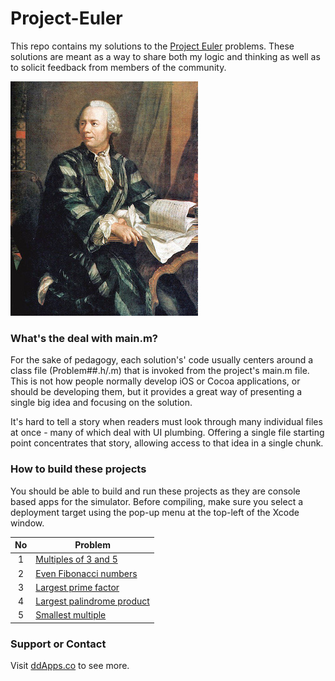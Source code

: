 # Project-Euler
This repo contains my solutions to the [Project Euler](https://projecteuler.net/) problems. These solutions are meant as a way to share both my logic and thinking as well as to solicit feedback from members of the community.

![](https://raw.githubusercontent.com/duliodenis/Project-Euler/master/art/Leonhard_Euler.jpg)

### What's the deal with main.m?

For the sake of pedagogy, each solution's' code usually centers around a class file (Problem##.h/.m) that is invoked from the project's main.m file. This is not how people normally develop iOS or Cocoa applications, or should be developing them, but it provides a great way of presenting a single big idea and focusing on the solution.

It's hard to tell a story when readers must look through many individual files at once - many of which deal with UI plumbing. Offering a single file starting point concentrates that story, allowing access to that idea in a single chunk.

### How to build these projects

You should be able to build and run these projects as they are console based apps for the simulator. Before compiling, make sure you select a deployment target using the pop-up menu at the top-left of the Xcode window.

| No        | Problem           | 
| :-------------: |-------------| 
| 1      | [Multiples of 3 and 5](https://github.com/duliodenis/Project-Euler/tree/master/problem-01) |
| 2      | [Even Fibonacci numbers](https://github.com/duliodenis/Project-Euler/tree/master/problem-02) | 
| 3      | [Largest prime factor](https://github.com/duliodenis/Project-Euler/tree/master/problem-03) | 
| 4      | [Largest palindrome product](https://github.com/duliodenis/Project-Euler/tree/master/problem-04) | 
| 5      | [Smallest multiple](https://github.com/duliodenis/Project-Euler/tree/master/problem-05) | 

### Support or Contact
Visit [ddApps.co](http://ddapps.co) to see more.